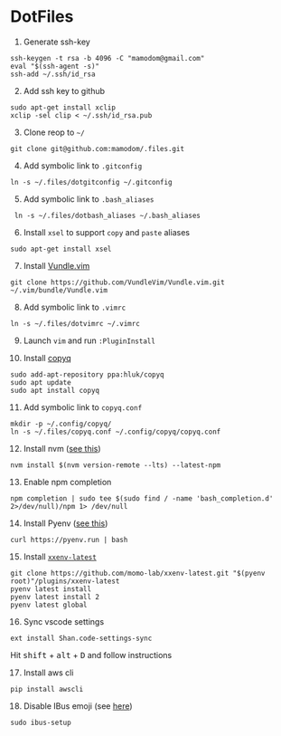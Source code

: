 # DotFiles

1. Generate ssh-key

```
ssh-keygen -t rsa -b 4096 -C "mamodom@gmail.com"
eval "$(ssh-agent -s)"
ssh-add ~/.ssh/id_rsa
```

2. Add ssh key to github

```
sudo apt-get install xclip
xclip -sel clip < ~/.ssh/id_rsa.pub
```

3. Clone reop to `~/`

```
git clone git@github.com:mamodom/.files.git
```

4. Add symbolic link to `.gitconfig`

```
ln -s ~/.files/dotgitconfig ~/.gitconfig
```

5. Add symbolic link to `.bash_aliases`

```
 ln -s ~/.files/dotbash_aliases ~/.bash_aliases
```

6. Install `xsel` to support `copy` and `paste` aliases

```
sudo apt-get install xsel
```

7. Install [Vundle.vim](https://github.com/VundleVim/Vundle.vim)

```
git clone https://github.com/VundleVim/Vundle.vim.git ~/.vim/bundle/Vundle.vim
```

8. Add symbolic link to `.vimrc`

```
ln -s ~/.files/dotvimrc ~/.vimrc
```

9. Launch `vim` and run `:PluginInstall`

10. Install [copyq](https://github.com/hluk/CopyQ)

```
sudo add-apt-repository ppa:hluk/copyq
sudo apt update
sudo apt install copyq
```

11. Add symbolic link to `copyq.conf`

```
mkdir -p ~/.config/copyq/
ln -s ~/.files/copyq.conf ~/.config/copyq/copyq.conf
```

12. Install nvm ([see this](https://github.com/nvm-sh/nvm#install--update-script))

```
nvm install $(nvm version-remote --lts) --latest-npm
```

13. Enable npm completion

```
npm completion | sudo tee $(sudo find / -name 'bash_completion.d' 2>/dev/null)/npm 1> /dev/null
```

14. Install Pyenv ([see this](https://github.com/pyenv/pyenv-installer))

```
curl https://pyenv.run | bash
```

15. Install [`xxenv-latest`](https://github.com/momo-lab/xxenv-latest)

```
git clone https://github.com/momo-lab/xxenv-latest.git "$(pyenv root)"/plugins/xxenv-latest
pyenv latest install
pyenv latest install 2
pyenv latest global
```

16. Sync vscode settings

```
ext install Shan.code-settings-sync
```

Hit <kbd>shift</kbd> + <kbd>alt</kbd> + <kbd>D</kbd> and follow instructions

17. Install aws cli

```
pip install awscli
```

18. Disable IBus emoji (see [here](https://askubuntu.com/a/1039039/476987))

```
sudo ibus-setup
```
